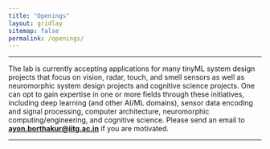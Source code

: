 ```yaml
---
title: "Openings"
layout: gridlay
sitemap: false
permalink: /openings/
---
```

---

The lab is currently accepting applications for many tinyML system design projects that focus on vision, radar, touch, and smell sensors as well as neuromorphic system design projects and cognitive science projects. One can opt to gain expertise in one or more fields through these initiatives, including  deep learning (and other AI/ML domains), sensor data encoding and signal processing, computer architecture, neuromorphic computing/engineering, and cognitive science. Please send an email to **ayon.borthakur@iitg.ac.in** if you are motivated. 

---
